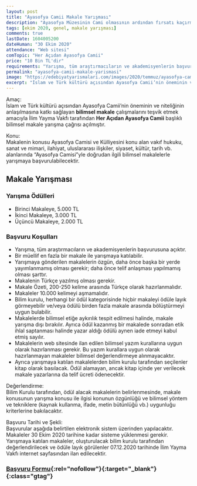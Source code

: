 ```yaml
---
layout: post
title: "Ayasofya Camii Makale Yarışması"
description: "Ayasofya Müzesinin Cami olmasının ardından fırsatı kaçırmadan İYV bu konu hakkında bir makale yarışması düzenlemiştir"
tags: [ekim 2020, genel, makale yarışması]
comments: true
lastDate: 1604005200  
dateHuman: "30 Ekim 2020"
attendance: "Web sitesi"
comTopic: "Her Açıdan Ayasofya Camii"
price: "10 Bin TL'dir"
requirements: "Yarışma, tüm araştırmacıların ve akademisyenlerin başvurusuna açıktır"
permalink: "ayasofya-camii-makale-yarismasi"
image: "https://edebiyatyarismalari.com/images/2020/temmuz/ayasofya-camii-makale-yarismasi.jpg"
excerpt: "İslam ve Türk kültürü açısından Ayasofya Camii’nin öneminin ve niteliğinin anlaşılmasına katkı sağlayan bilimsel makale çalışmalarını teşvik etmek amacıyla İlim Yayma Vakfı tarafından Her Açıdan Ayasofya Camii başlıklı bilimsel makale yarışma çağrısı açılmıştır."
---
```


Amaç:  
İslam ve Türk kültürü açısından Ayasofya Camii’nin öneminin ve niteliğinin anlaşılmasına katkı sağlayan **bilimsel makale** çalışmalarını teşvik etmek amacıyla İlim Yayma Vakfı tarafından **Her Açıdan Ayasofya Camii** başlıklı bilimsel makale yarışma çağrısı açılmıştır.

Konu:  
Makalenin konusu Ayasofya Camisi ve Külliyesini konu alan vakıf hukuku, sanat ve mimari, ilahiyat, uluslararası ilişkiler, siyaset, kültür, tarih vb. alanlarında “Ayasofya Camisi”yle doğrudan ilgili bilimsel makalelerle yarışmaya başvurulabilecektir.

## Makale Yarışması

### Yarışma Ödülleri
- Birinci Makaleye, 5.000 TL
- İkinci Makaleye, 3.000 TL
- Üçüncü Makaleye, 2.000 TL

### Başvuru Koşulları
- Yarışma, tüm araştırmacıların ve akademisyenlerin başvurusuna açıktır.
- Bir müellif en fazla bir makale ile yarışmaya katılabilir.
- Yarışmaya gönderilen makalelerin özgün, daha önce başka bir yerde yayımlanmamış olması gerekir; daha önce telif anlaşması yapılmamış olması şarttır.
- Makalenin Türkçe yazılmış olması gerekir.
- Makale Özeti, 200-250 kelime arasında Türkçe olarak hazırlanmalıdır.
- Makaleler 10.000 kelimeyi aşmamalıdır.
- Bilim kurulu, herhangi bir ödül kategorisinde hiçbir makaleyi ödüle layık görmeyebilir ve/veya ödülü birden fazla makale arasında bölüştürmeyi uygun bulabilir.
- Makalelerde bilimsel etiğe aykırılık tespit edilmesi halinde, makale yarışma dışı bırakılır. Ayrıca ödül kazanmış bir makalede sonradan etik ihlal saptanması halinde yazar aldığı ödülü aynen iade etmeyi kabul etmiş sayılır.
- Makalelerin web sitesinde ilan edilen bilimsel yazım kurallarına uygun olarak hazırlanması gerekir. Bu yazım kurallara uygun olarak hazırlanmayan makaleler bilimsel değerlendirmeye alınmayacaktır.
- Ayrıca yarışmaya katılan makalelerden bilim kurulu tarafından seçilenler kitap olarak basılacak. Ödül alamayan, ancak kitap içinde yer verilecek makale yazarlarına da telif ücreti ödenecektir.

Değerlendirme:  
Bilim Kurulu tarafından, ödül alacak makalelerin belirlenmesinde, makale konusunun yarışma konusu ile ilgisi konunun özgünlüğü ve bilimsel yöntem ve tekniklere (kaynak kullanma, ifade, metin bütünlüğü vb.) uygunluğu kriterlerine bakılacaktır.

Başvuru Tarihi ve Şekli:  
Başvurular aşağıda belirtilen elektronik sistem üzerinden yapılacaktır. Makaleler 30 Ekim 2020 tarihine kadar sisteme yüklenmesi gerekir. Yarışmaya katılan makaleler, oluşturulacak bilim kurulu tarafından değerlendirilecek ve ödüle layık görülenler 07.12.2020 tarihinde İlim Yayma Vakfı internet sayfasından ilan edilecektir.

### [Başvuru Formu](http://ayasofya.iyv.org.tr/?q=basvur&ref=edebiyatyarismalari.com){:rel="nofollow"}{:target="_blank"}{:class="gtag"}